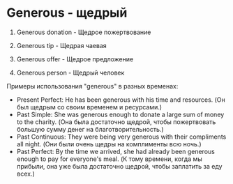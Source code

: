 # Generous - щедрый




1. Generous donation - Щедрое пожертвование

2. Generous tip - Щедрая чаевая

3. Generous offer - Щедрое предложение

4. Generous person - Щедрый человек

Примеры использования "generous" в разных временах:

- Present Perfect: He has been generous with his time and resources. (Он был щедрым со своим временем и ресурсами.)
- Past Simple: She was generous enough to donate a large sum of money to the charity. (Она была достаточно щедрой, чтобы пожертвовать большую сумму денег на благотворительность.)
- Past Continuous: They were being very generous with their compliments all night. (Они были очень щедры на комплименты всю ночь.)
- Past Perfect: By the time we arrived, she had already been generous enough to pay for everyone's meal. (К тому времени, когда мы прибыли, она уже была достаточно щедрой, чтобы заплатить за еду всех.)
